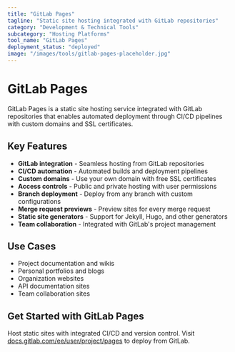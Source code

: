 ```yaml
---
title: "GitLab Pages"
tagline: "Static site hosting integrated with GitLab repositories"
category: "Development & Technical Tools"
subcategory: "Hosting Platforms"
tool_name: "GitLab Pages"
deployment_status: "deployed"
image: "/images/tools/gitlab-pages-placeholder.jpg"
---
```


# GitLab Pages

GitLab Pages is a static site hosting service integrated with GitLab repositories that enables automated deployment through CI/CD pipelines with custom domains and SSL certificates.

## Key Features

- **GitLab integration** - Seamless hosting from GitLab repositories
- **CI/CD automation** - Automated builds and deployment pipelines
- **Custom domains** - Use your own domain with free SSL certificates
- **Access controls** - Public and private hosting with user permissions
- **Branch deployment** - Deploy from any branch with custom configurations
- **Merge request previews** - Preview sites for every merge request
- **Static site generators** - Support for Jekyll, Hugo, and other generators
- **Team collaboration** - Integrated with GitLab's project management

## Use Cases

- Project documentation and wikis
- Personal portfolios and blogs
- Organization websites
- API documentation sites
- Team collaboration sites

## Get Started with GitLab Pages

Host static sites with integrated CI/CD and version control. Visit [docs.gitlab.com/ee/user/project/pages](https://docs.gitlab.com/ee/user/project/pages) to deploy from GitLab.